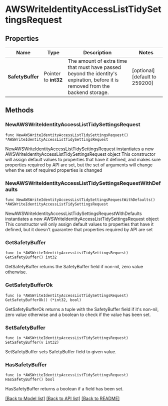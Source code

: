 # AWSWriteIdentityAccessListTidySettingsRequest

## Properties

Name | Type | Description | Notes
------------ | ------------- | ------------- | -------------
**SafetyBuffer** | Pointer to **int32** | The amount of extra time that must have passed beyond the identity&#39;s expiration, before it is removed from the backend storage. | [optional] [default to 259200]

## Methods

### NewAWSWriteIdentityAccessListTidySettingsRequest

`func NewAWSWriteIdentityAccessListTidySettingsRequest() *AWSWriteIdentityAccessListTidySettingsRequest`

NewAWSWriteIdentityAccessListTidySettingsRequest instantiates a new AWSWriteIdentityAccessListTidySettingsRequest object
This constructor will assign default values to properties that have it defined,
and makes sure properties required by API are set, but the set of arguments
will change when the set of required properties is changed

### NewAWSWriteIdentityAccessListTidySettingsRequestWithDefaults

`func NewAWSWriteIdentityAccessListTidySettingsRequestWithDefaults() *AWSWriteIdentityAccessListTidySettingsRequest`

NewAWSWriteIdentityAccessListTidySettingsRequestWithDefaults instantiates a new AWSWriteIdentityAccessListTidySettingsRequest object
This constructor will only assign default values to properties that have it defined,
but it doesn't guarantee that properties required by API are set

### GetSafetyBuffer

`func (o *AWSWriteIdentityAccessListTidySettingsRequest) GetSafetyBuffer() int32`

GetSafetyBuffer returns the SafetyBuffer field if non-nil, zero value otherwise.

### GetSafetyBufferOk

`func (o *AWSWriteIdentityAccessListTidySettingsRequest) GetSafetyBufferOk() (*int32, bool)`

GetSafetyBufferOk returns a tuple with the SafetyBuffer field if it's non-nil, zero value otherwise
and a boolean to check if the value has been set.

### SetSafetyBuffer

`func (o *AWSWriteIdentityAccessListTidySettingsRequest) SetSafetyBuffer(v int32)`

SetSafetyBuffer sets SafetyBuffer field to given value.

### HasSafetyBuffer

`func (o *AWSWriteIdentityAccessListTidySettingsRequest) HasSafetyBuffer() bool`

HasSafetyBuffer returns a boolean if a field has been set.


[[Back to Model list]](../README.md#documentation-for-models) [[Back to API list]](../README.md#documentation-for-api-endpoints) [[Back to README]](../README.md)


